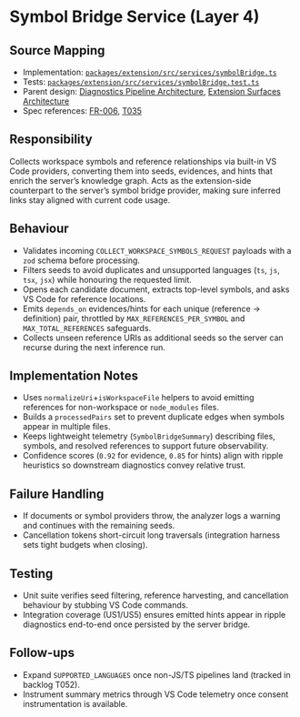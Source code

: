 # Symbol Bridge Service (Layer 4)

## Source Mapping
- Implementation: [`packages/extension/src/services/symbolBridge.ts`](../../../packages/extension/src/services/symbolBridge.ts)
- Tests: [`packages/extension/src/services/symbolBridge.test.ts`](../../../packages/extension/src/services/symbolBridge.test.ts)
- Parent design: [Diagnostics Pipeline Architecture](../../layer-3/diagnostics-pipeline.mdmd.md), [Extension Surfaces Architecture](../../layer-3/extension-surfaces.mdmd.md)
- Spec references: [FR-006](../../../specs/001-link-aware-diagnostics/spec.md#functional-requirements), [T035](../../../specs/001-link-aware-diagnostics/tasks.md)

## Responsibility
Collects workspace symbols and reference relationships via built-in VS Code providers, converting them into seeds, evidences, and hints that enrich the server’s knowledge graph. Acts as the extension-side counterpart to the server’s symbol bridge provider, making sure inferred links stay aligned with current code usage.

## Behaviour
- Validates incoming `COLLECT_WORKSPACE_SYMBOLS_REQUEST` payloads with a `zod` schema before processing.
- Filters seeds to avoid duplicates and unsupported languages (`ts`, `js`, `tsx`, `jsx`) while honouring the requested limit.
- Opens each candidate document, extracts top-level symbols, and asks VS Code for reference locations.
- Emits `depends_on` evidences/hints for each unique (reference → definition) pair, throttled by `MAX_REFERENCES_PER_SYMBOL` and `MAX_TOTAL_REFERENCES` safeguards.
- Collects unseen reference URIs as additional seeds so the server can recurse during the next inference run.

## Implementation Notes
- Uses `normalizeUri`+`isWorkspaceFile` helpers to avoid emitting references for non-workspace or `node_modules` files.
- Builds a `processedPairs` set to prevent duplicate edges when symbols appear in multiple files.
- Keeps lightweight telemetry (`SymbolBridgeSummary`) describing files, symbols, and resolved references to support future observability.
- Confidence scores (`0.92` for evidence, `0.85` for hints) align with ripple heuristics so downstream diagnostics convey relative trust.

## Failure Handling
- If documents or symbol providers throw, the analyzer logs a warning and continues with the remaining seeds.
- Cancellation tokens short-circuit long traversals (integration harness sets tight budgets when closing).

## Testing
- Unit suite verifies seed filtering, reference harvesting, and cancellation behaviour by stubbing VS Code commands.
- Integration coverage (US1/US5) ensures emitted hints appear in ripple diagnostics end-to-end once persisted by the server bridge.

## Follow-ups
- Expand `SUPPORTED_LANGUAGES` once non-JS/TS pipelines land (tracked in backlog T052).
- Instrument summary metrics through VS Code telemetry once consent instrumentation is available.

